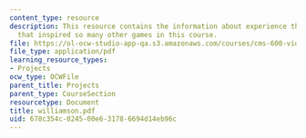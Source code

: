```yaml
---
content_type: resource
description: This resource contains the information about experience the controls
  that inspired so many other games in this course.
file: https://ol-ocw-studio-app-qa.s3.amazonaws.com/courses/cms-600-videogame-theory-and-analysis-fall-2007/678c354c024500e631786694d14eb96c_williamson.pdf
file_type: application/pdf
learning_resource_types:
- Projects
ocw_type: OCWFile
parent_title: Projects
parent_type: CourseSection
resourcetype: Document
title: williamson.pdf
uid: 678c354c-0245-00e6-3178-6694d14eb96c
---
```

